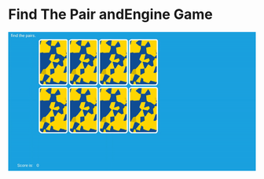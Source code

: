 # Find The Pair andEngine Game

![GIF](https://github.com/yuvaraj119/FindThePair_AndEngine/blob/master/findthepair.gif)

